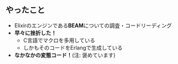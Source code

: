 ##  やったこと

* Elixirのエンジンである**BEAM**についての調査・コードリーディング
* **早々に挫折した！**
  * C言語でマクロを多用している
  * しかもそのコードをErlangで生成している
* **なかなかの変態コード！**(注: 褒めています)